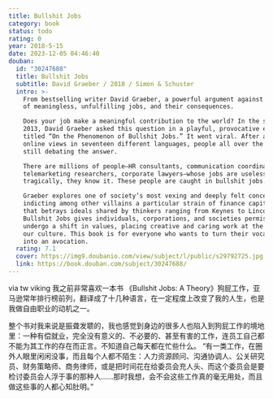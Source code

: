 ```yaml
---
title: Bullshit Jobs
category: book
status: todo
rating: 0
year: 2018-5-15
date: 2023-12-05 04:46:40
douban:
  id: "30247688"
  title: Bullshit Jobs
  subtitle: David Graeber / 2018 / Simon & Schuster
  intro: >-
    From bestselling writer David Graeber, a powerful argument against the rise
    of meaningless, unfulfilling jobs, and their consequences.

    Does your job make a meaningful contribution to the world? In the spring of
    2013, David Graeber asked this question in a playful, provocative essay
    titled “On the Phenomenon of Bullshit Jobs.” It went viral. After a million
    online views in seventeen different languages, people all over the world are
    still debating the answer.

    There are millions of people—HR consultants, communication coordinators,
    telemarketing researchers, corporate lawyers—whose jobs are useless, and,
    tragically, they know it. These people are caught in bullshit jobs.

    Graeber explores one of society’s most vexing and deeply felt concerns,
    indicting among other villains a particular strain of finance capitalism
    that betrays ideals shared by thinkers ranging from Keynes to Lincoln.
    Bullshit Jobs gives individuals, corporations, and societies permission to
    undergo a shift in values, placing creative and caring work at the center of
    our culture. This book is for everyone who wants to turn their vocation back
    into an avocation.
  rating: 7.1
  cover: https://img9.doubanio.com/view/subject/l/public/s29792725.jpg
  link: https://book.douban.com/subject/30247688/
---
```


via tw viking 我之前非常喜欢一本书 《Bullshit Jobs: A Theory》狗屁工作，亚马逊常年排行榜前列，翻译成了十几种语言，在一定程度上改变了我的人生，也是我做自由职业的动机之一。

整个书对我来说是振聋发聩的，我也感觉到身边的很多人也陷入到狗屁工作的境地里：一种有偿就业，完全没有意义的、不必要的、甚至有害的工作，连员工自己都不能为其工作的存在而正言。不知道自己每天都在忙些什么。
“有一类工作，在圈外人眼里闲闲没事，而且每个人都不陌生：人力资源顾问、沟通协调人、公关研究员、财务策略师、商务律师，或是把时间花在给委员会充人头、而这个委员会是要检讨委员会人浮于事的那种人……那时我想，会不会这些工作真的毫无用处，而且做这些事的人都心知肚明。”

